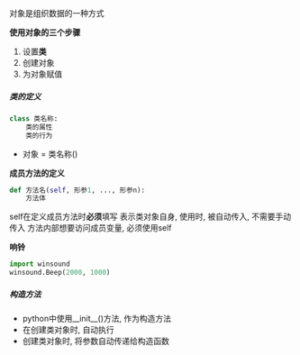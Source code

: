 对象是组织数据的一种方式

**使用对象的三个步骤**
1. 设置**类**
2. 创建对象
3. 为对象赋值

##### 类的定义
```python
class 类名称:
	类的属性
	类的行为
```
- 对象 = 类名称()

**成员方法的定义**
```python
def 方法名(self, 形参1, ..., 形参n):
	方法体
```
self在定义成员方法时**必须**填写
表示类对象自身, 使用时, 被自动传入, 不需要手动传入
方法内部想要访问成员变量, 必须使用self

**响铃**
```python
import winsound  
winsound.Beep(2000, 1000)
```

##### 构造方法
- python中使用__init__()方法, 作为构造方法
- 在创建类对象时, 自动执行
- 创建类对象时, 将参数自动传递给构造函数






